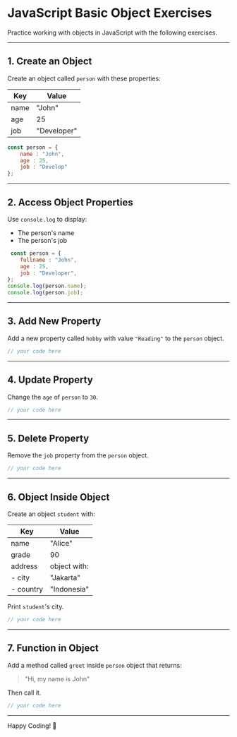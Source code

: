 
# JavaScript Basic Object Exercises

Practice working with objects in JavaScript with the following exercises.

---

## 1. Create an Object

Create an object called `person` with these properties:

| Key   | Value       |
|-------|-------------|
| name  | "John"      |
| age   | 25          |
| job   | "Developer" |

```javascript
const person = {
    name : "John",
    age : 25,
    job : "Develop"
};
```

---

## 2. Access Object Properties

Use `console.log` to display:
- The person's name
- The person's job

```javascript
 const person = {
    fullname : "John",
    age : 25,
    job : "Developer",
};
console.log(person.name);
console.log(person.job);
```

---

## 3. Add New Property

Add a new property called `hobby` with value `"Reading"` to the `person` object.

```javascript
// your code here
```

---

## 4. Update Property

Change the `age` of `person` to `30`.

```javascript
// your code here
```

---

## 5. Delete Property

Remove the `job` property from the `person` object.

```javascript
// your code here
```

---

## 6. Object Inside Object

Create an object `student` with:

| Key     | Value              |
|---------|-------------------|
| name    | "Alice"           |
| grade   | 90                |
| address | object with:      |
| - city  | "Jakarta"         |
| - country | "Indonesia"     |

Print `student`'s city.

```javascript
// your code here
```

---

## 7. Function in Object

Add a method called `greet` inside `person` object that returns:

> "Hi, my name is John"

Then call it.

```javascript
// your code here
```

---

Happy Coding! 🚀
